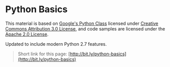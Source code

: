 # Python Basics

This material is based on [Google's Python
Class](https://developers.google.com/edu/python/) licensed under [Creative
Commons Attribution 3.0 License](http://creativecommons.org/licenses/by/3.0/),
and code samples are licensed under the [Apache 2.0
License](http://www.apache.org/licenses/LICENSE-2.0).

Updated to include modern Python 2.7 features.

> Short link for this page: [http://bit.ly/python-basics](http://bit.ly/python-basics)
